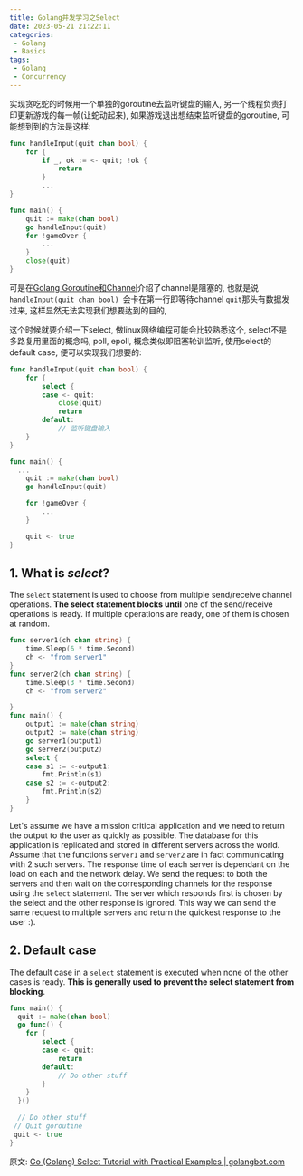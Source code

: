 ```yaml
---
title: Golang并发学习之Select
date: 2023-05-21 21:22:11
categories:
 - Golang
 - Basics
tags:
 - Golang
 - Concurrency
---
```


实现贪吃蛇的时候用一个单独的goroutine去监听键盘的输入, 另一个线程负责打印更新游戏的每一帧(让蛇动起来), 如果游戏退出想结束监听键盘的goroutine, 可能想到到的方法是这样:

```go
func handleInput(quit chan bool) {
	for {
		if _, ok := <- quit; !ok {
			return
		}
		...
}

func main() {
	quit := make(chan bool)
	go handleInput(quit)
	for !gameOver {
		...
	}
	close(quit)
}
```

可是在[Golang Goroutine和Channel](https://davidzhu.xyz/2023/05/21/Golang/Basics/goroutines-channels/)介绍了channel是阻塞的, 也就是说`handleInput(quit chan bool) `会卡在第一行即等待channel `quit`那头有数据发过来, 这样显然无法实现我们想要达到的目的, 

这个时候就要介绍一下select, 做linux网络编程可能会比较熟悉这个, select不是多路复用里面的概念吗, poll, epoll, 概念类似即阻塞轮训监听, 使用select的default case, 便可以实现我们想要的:

```go
func handleInput(quit chan bool) {
	for {
		select {
		case <- quit:
			close(quit)
			return
		default:
			// 监听键盘输入
	}
}

func main() {
  ...
	quit := make(chan bool)
	go handleInput(quit)

	for !gameOver {
		...
	}

	quit <- true
}
```

## 1. What is *select*?

The `select` statement is used to choose from multiple send/receive channel operations. **The select statement blocks until** one of the send/receive operations is ready. If multiple operations are ready, one of them is chosen at random. 

```go
func server1(ch chan string) {  
    time.Sleep(6 * time.Second)
    ch <- "from server1"
}
func server2(ch chan string) {  
    time.Sleep(3 * time.Second)
    ch <- "from server2"

}
func main() {  
    output1 := make(chan string)
    output2 := make(chan string)
    go server1(output1)
    go server2(output2)
    select {
    case s1 := <-output1:
        fmt.Println(s1)
    case s2 := <-output2:
        fmt.Println(s2)
    }
}
```

Let's assume we have a mission critical application and we need to return the output to the user as quickly as possible. The database for this application is replicated and stored in different servers across the world. Assume that the functions `server1` and `server2` are in fact communicating with 2 such servers. The response time of each server is dependant on the load on each and the network delay. We send the request to both the servers and then wait on the corresponding channels for the response using the `select` statement. The server which responds first is chosen by the select and the other response is ignored. This way we can send the same request to multiple servers and return the quickest response to the user :).

## 2. Default case

The default case in a `select` statement is executed when none of the other cases is ready. **This is generally used to prevent the select statement from blocking**.

```go
func main() {
  quit := make(chan bool)
  go func() {
    for {
        select {
        case <- quit:
            return
        default:
            // Do other stuff
        }
    }
  }()
  
  // Do other stuff
 // Quit goroutine
 quit <- true 
}
```

原文: [Go (Golang) Select Tutorial with Practical Examples | golangbot.com](https://golangbot.com/select/)